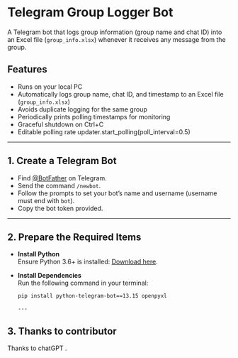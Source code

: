 # Telegram Group Logger Bot

A Telegram bot that logs group information (group name and chat ID) into an Excel file (`group_info.xlsx`) whenever it receives any message from the group.


## Features
- Runs on your local PC
- Automatically logs group name, chat ID, and timestamp to an Excel file (`group_info.xlsx`)
- Avoids duplicate logging for the same group
- Periodically prints polling timestamps for monitoring
- Graceful shutdown on Ctrl+C
- Editable polling rate updater.start_polling(poll_interval=0.5)

---

## 1. Create a Telegram Bot

- Find [@BotFather](https://t.me/BotFather) on Telegram.
- Send the command `/newbot`.
- Follow the prompts to set your bot’s name and username (username must end with `bot`).
- Copy the bot token provided.

---

## 2. Prepare the Required Items

- **Install Python**  
  Ensure Python 3.6+ is installed: [Download here](https://www.python.org/downloads/).

- **Install Dependencies**  
  Run the following command in your terminal:  
  ```bash
  pip install python-telegram-bot==13.15 openpyxl

  ---

## 3. Thanks to contributor
  Thanks to chatGPT . 
